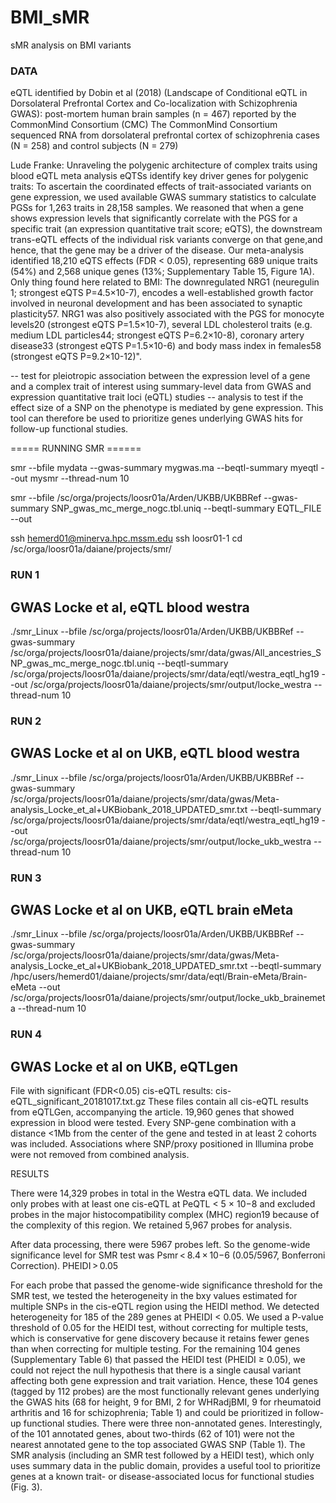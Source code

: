 # BMI_sMR
sMR analysis on BMI variants

### DATA
eQTL identified by Dobin et al (2018) (Landscape of Conditional eQTL in Dorsolateral Prefrontal Cortex and Co-localization with Schizophrenia GWAS): post-mortem human brain samples (n = 467) reported by the CommonMind Consortium (CMC)
The CommonMind Consortium sequenced RNA from dorsolateral prefrontal cortex of schizophrenia cases (N = 258) and control subjects (N = 279)

Lude Franke: Unraveling the polygenic architecture of complex traits using blood eQTL meta analysis
eQTSs identify key driver genes for polygenic traits: To ascertain the coordinated effects of trait-associated variants on gene expression, we used available GWAS summary statistics to calculate PGSs for 1,263 traits in 28,158 samples. We reasoned that when a gene shows expression levels that significantly correlate with the PGS for a specific trait (an expression quantitative trait score; eQTS), the downstream trans-eQTL effects of the individual risk variants converge on that gene,and hence, that the gene may be a driver of the disease. Our meta-analysis identified 18,210 eQTS effects (FDR < 0.05), representing 689 unique traits (54%) and 2,568 unique genes (13%; Supplementary Table 15, Figure 1A). Only thing found here related to BMI: The downregulated NRG1 (neuregulin 1; strongest eQTS P=4.5×10-7), encodes a well-established growth factor involved in neuronal development and has been
associated to synaptic plasticity57. NRG1 was also positively associated with the PGS for monocyte
levels20 (strongest eQTS P=1.5×10-7), several LDL cholesterol traits (e.g. medium LDL particles44;
strongest eQTS P=6.2×10-8), coronary artery disease33 (strongest eQTS P=1.5×10-6) and body
mass index in females58 (strongest eQTS P=9.2×10-12)".




-- test for pleiotropic association between the expression level of a gene and a complex trait of interest using summary-level data from GWAS and expression quantitative trait loci (eQTL) studies
-- analysis to test if the effect size of a SNP on the phenotype is mediated by gene expression. This tool can therefore be used to prioritize genes underlying GWAS hits for follow-up functional studies.


===== RUNNING SMR ======

smr --bfile mydata --gwas-summary mygwas.ma --beqtl-summary myeqtl --out mysmr --thread-num 10

smr --bfile /sc/orga/projects/loosr01a/Arden/UKBB/UKBBRef --gwas-summary SNP_gwas_mc_merge_nogc.tbl.uniq --beqtl-summary EQTL_FILE --out 





ssh hemerd01@minerva.hpc.mssm.edu
ssh loosr01-1
cd /sc/orga/loosr01a/daiane/projects/smr/


### RUN 1
## GWAS Locke et al, eQTL blood westra
./smr_Linux --bfile /sc/orga/projects/loosr01a/Arden/UKBB/UKBBRef --gwas-summary /sc/orga/projects/loosr01a/daiane/projects/smr/data/gwas/All_ancestries_SNP_gwas_mc_merge_nogc.tbl.uniq --beqtl-summary /sc/orga/projects/loosr01a/daiane/projects/smr/data/eqtl/westra_eqtl_hg19 --out /sc/orga/projects/loosr01a/daiane/projects/smr/output/locke_westra  --thread-num 10 


### RUN 2
## GWAS Locke et al on UKB, eQTL blood westra
./smr_Linux --bfile /sc/orga/projects/loosr01a/Arden/UKBB/UKBBRef --gwas-summary /sc/orga/projects/loosr01a/daiane/projects/smr/data/gwas/Meta-analysis_Locke_et_al+UKBiobank_2018_UPDATED_smr.txt --beqtl-summary /sc/orga/projects/loosr01a/daiane/projects/smr/data/eqtl/westra_eqtl_hg19 --out /sc/orga/projects/loosr01a/daiane/projects/smr/output/locke_ukb_westra  --thread-num 10 

### RUN 3
## GWAS Locke et al on UKB, eQTL brain eMeta
./smr_Linux --bfile /sc/orga/projects/loosr01a/Arden/UKBB/UKBBRef --gwas-summary /sc/orga/projects/loosr01a/daiane/projects/smr/data/gwas/Meta-analysis_Locke_et_al+UKBiobank_2018_UPDATED_smr.txt --beqtl-summary /hpc/users/hemerd01/daiane/projects/smr/data/eqtl/Brain-eMeta/Brain-eMeta --out /sc/orga/projects/loosr01a/daiane/projects/smr/output/locke_ukb_brainemeta  --thread-num 10 

### RUN 4
## GWAS Locke et al on UKB, eQTLgen


File with significant (FDR<0.05) cis-eQTL results: cis-eQTL_significant_20181017.txt.gz
These files contain all cis-eQTL results from eQTLGen, accompanying the article.
19,960 genes that showed expression in blood were tested.
Every SNP-gene combination with a distance <1Mb from the center of the gene and  tested in at least 2 cohorts was included.
Associations where SNP/proxy positioned in Illumina probe were not removed from combined analysis.

RESULTS

 There were 14,329 probes in total in the Westra eQTL data. We included only probes with at least one cis-eQTL at PeQTL < 5 × 10−8 and excluded probes in the major histocompatibility complex (MHC) region19 because of the complexity of this region. We retained 5,967 probes for analysis.
 
After data processing, there were 5967 probes left. So the genome-wide significance level for SMR test was Psmr < 8.4 × 10−6 (0.05/5967, Bonferroni Correction).
PHEIDI > 0.05

 For each probe that passed the genome-wide significance threshold for the SMR test, we tested the heterogeneity in the bxy values estimated for multiple SNPs in the cis-eQTL region using the HEIDI method. We detected heterogeneity for 185 of the 289 genes at PHEIDI < 0.05. We used a P-value threshold of 0.05 for the HEIDI test, without correcting for multiple tests, which is conservative for gene discovery because it retains fewer genes than when correcting for multiple testing. For the remaining 104 genes (Supplementary Table 6) that passed the HEIDI test (PHEIDI ≥ 0.05), we could not reject the null hypothesis that there is a single causal variant affecting both gene expression and trait variation. Hence, these 104 genes (tagged by 112 probes) are the most functionally relevant genes underlying the GWAS hits (68 for height, 9 for BMI, 2 for WHRadjBMI, 9 for rheumatoid arthritis and 16 for schizophrenia; Table 1) and could be prioritized in follow-up functional studies. There were three non-annotated genes. Interestingly, of the 101 annotated genes, about two-thirds (62 of 101) were not the nearest annotated gene to the top associated GWAS SNP (Table 1). The SMR analysis (including an SMR test followed by a HEIDI test), which only uses summary data in the public domain, provides a useful tool to prioritize genes at a known trait- or disease-associated locus for functional studies (Fig. 3).


